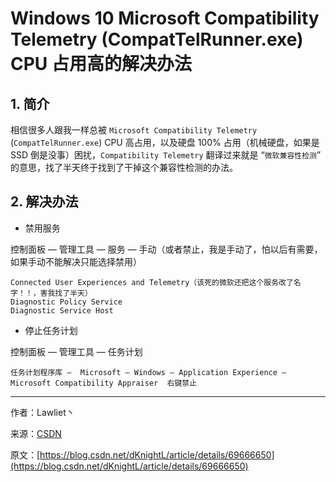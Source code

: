 
# Windows 10 Microsoft Compatibility Telemetry (CompatTelRunner.exe) CPU 占用高的解决办法

## 1. 简介

相信很多人跟我一样总被 `Microsoft Compatibility Telemetry` (`CompatTelRunner.exe`) CPU 高占用，以及硬盘 100% 占用（机械硬盘，如果是 SSD 倒是没事）困扰，`Compatibility Telemetry` 翻译过来就是 “`微软兼容性检测`” 的意思，找了半天终于找到了干掉这个兼容性检测的办法。

## 2. 解决办法

* 禁用服务

控制面板 — 管理工具 — 服务 — 手动（或者禁止，我是手动了，怕以后有需要，如果手动不能解决只能选择禁用） 

    Connected User Experiences and Telemetry（该死的微软还把这个服务改了名字！！，害我找了半天） 
    Diagnostic Policy Service 
    Diagnostic Service Host

* 停止任务计划

控制面板 — 管理工具 — 任务计划

    任务计划程序库 —  Microsoft — Windows — Application Experience — Microsoft Compatibility Appraiser  右键禁止

---------------------

作者：Lawliet丶

来源：[CSDN](http://www.csdn.net)

原文：[https://blog.csdn.net/dKnightL/article/details/69666650](https://blog.csdn.net/dKnightL/article/details/69666650)
